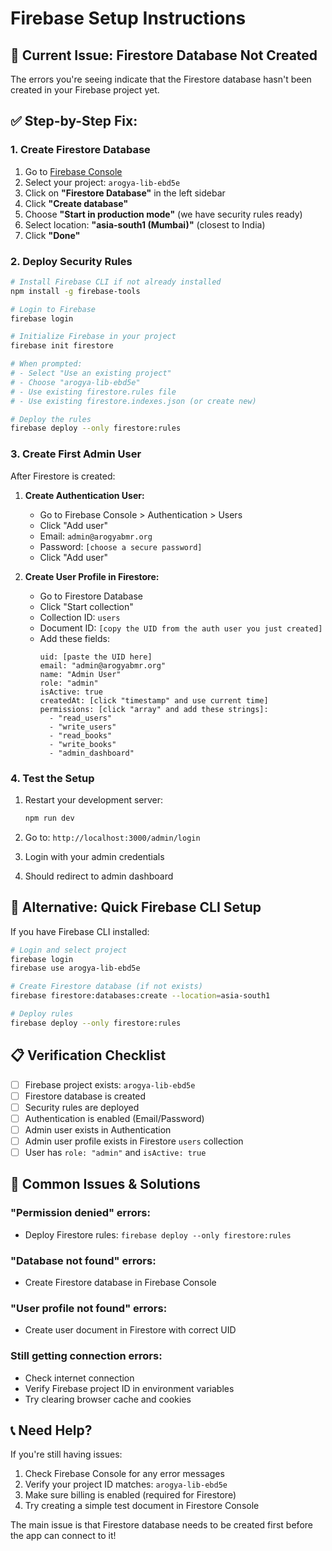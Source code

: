 # Firebase Setup Instructions

## 🚨 **Current Issue: Firestore Database Not Created**

The errors you're seeing indicate that the Firestore database hasn't been created in your Firebase project yet.

## ✅ **Step-by-Step Fix:**

### **1. Create Firestore Database**

1. Go to [Firebase Console](https://console.firebase.google.com/)
2. Select your project: `arogya-lib-ebd5e`
3. Click on **"Firestore Database"** in the left sidebar
4. Click **"Create database"**
5. Choose **"Start in production mode"** (we have security rules ready)
6. Select location: **"asia-south1 (Mumbai)"** (closest to India)
7. Click **"Done"**

### **2. Deploy Security Rules**

```bash
# Install Firebase CLI if not already installed
npm install -g firebase-tools

# Login to Firebase
firebase login

# Initialize Firebase in your project
firebase init firestore

# When prompted:
# - Select "Use an existing project"
# - Choose "arogya-lib-ebd5e"
# - Use existing firestore.rules file
# - Use existing firestore.indexes.json (or create new)

# Deploy the rules
firebase deploy --only firestore:rules
```

### **3. Create First Admin User**

After Firestore is created:

1. **Create Authentication User:**
   - Go to Firebase Console > Authentication > Users
   - Click "Add user"
   - Email: `admin@arogyabmr.org`
   - Password: `[choose a secure password]`
   - Click "Add user"

2. **Create User Profile in Firestore:**
   - Go to Firestore Database
   - Click "Start collection"
   - Collection ID: `users`
   - Document ID: `[copy the UID from the auth user you just created]`
   - Add these fields:
     ```
     uid: [paste the UID here]
     email: "admin@arogyabmr.org"
     name: "Admin User"
     role: "admin"
     isActive: true
     createdAt: [click "timestamp" and use current time]
     permissions: [click "array" and add these strings]:
       - "read_users"
       - "write_users" 
       - "read_books"
       - "write_books"
       - "admin_dashboard"
     ```

### **4. Test the Setup**

1. Restart your development server:
   ```bash
   npm run dev
   ```

2. Go to: `http://localhost:3000/admin/login`

3. Login with your admin credentials

4. Should redirect to admin dashboard

## 🔧 **Alternative: Quick Firebase CLI Setup**

If you have Firebase CLI installed:

```bash
# Login and select project
firebase login
firebase use arogya-lib-ebd5e

# Create Firestore database (if not exists)
firebase firestore:databases:create --location=asia-south1

# Deploy rules
firebase deploy --only firestore:rules
```

## 📋 **Verification Checklist**

- [ ] Firebase project exists: `arogya-lib-ebd5e`
- [ ] Firestore database is created
- [ ] Security rules are deployed
- [ ] Authentication is enabled (Email/Password)
- [ ] Admin user exists in Authentication
- [ ] Admin user profile exists in Firestore `users` collection
- [ ] User has `role: "admin"` and `isActive: true`

## 🚨 **Common Issues & Solutions**

### **"Permission denied" errors:**
- Deploy Firestore rules: `firebase deploy --only firestore:rules`

### **"Database not found" errors:**
- Create Firestore database in Firebase Console

### **"User profile not found" errors:**
- Create user document in Firestore with correct UID

### **Still getting connection errors:**
- Check internet connection
- Verify Firebase project ID in environment variables
- Try clearing browser cache and cookies

## 📞 **Need Help?**

If you're still having issues:

1. Check Firebase Console for any error messages
2. Verify your project ID matches: `arogya-lib-ebd5e`
3. Make sure billing is enabled (required for Firestore)
4. Try creating a simple test document in Firestore Console

The main issue is that Firestore database needs to be created first before the app can connect to it!